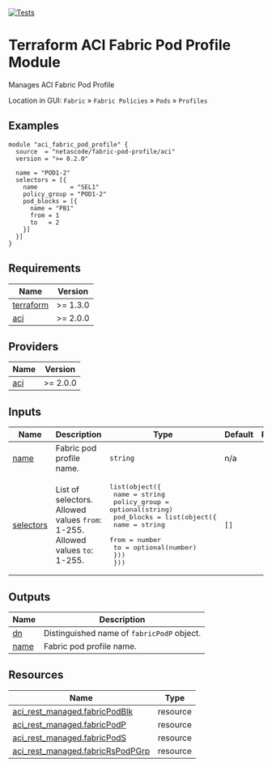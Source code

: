 <!-- BEGIN_TF_DOCS -->
[![Tests](https://github.com/netascode/terraform-aci-fabric-pod-profile/actions/workflows/test.yml/badge.svg)](https://github.com/netascode/terraform-aci-fabric-pod-profile/actions/workflows/test.yml)

# Terraform ACI Fabric Pod Profile Module

Manages ACI Fabric Pod Profile

Location in GUI:
`Fabric` » `Fabric Policies` » `Pods` » `Profiles`

## Examples

```hcl
module "aci_fabric_pod_profile" {
  source  = "netascode/fabric-pod-profile/aci"
  version = ">= 0.2.0"

  name = "POD1-2"
  selectors = [{
    name         = "SEL1"
    policy_group = "POD1-2"
    pod_blocks = [{
      name = "PB1"
      from = 1
      to   = 2
    }]
  }]
}
```

## Requirements

| Name | Version |
|------|---------|
| <a name="requirement_terraform"></a> [terraform](#requirement\_terraform) | >= 1.3.0 |
| <a name="requirement_aci"></a> [aci](#requirement\_aci) | >= 2.0.0 |

## Providers

| Name | Version |
|------|---------|
| <a name="provider_aci"></a> [aci](#provider\_aci) | >= 2.0.0 |

## Inputs

| Name | Description | Type | Default | Required |
|------|-------------|------|---------|:--------:|
| <a name="input_name"></a> [name](#input\_name) | Fabric pod profile name. | `string` | n/a | yes |
| <a name="input_selectors"></a> [selectors](#input\_selectors) | List of selectors. Allowed values `from`: 1-255. Allowed values `to`: 1-255. | <pre>list(object({<br>    name         = string<br>    policy_group = optional(string)<br>    pod_blocks = list(object({<br>      name = string<br>      from = number<br>      to   = optional(number)<br>    }))<br>  }))</pre> | `[]` | no |

## Outputs

| Name | Description |
|------|-------------|
| <a name="output_dn"></a> [dn](#output\_dn) | Distinguished name of `fabricPodP` object. |
| <a name="output_name"></a> [name](#output\_name) | Fabric pod profile name. |

## Resources

| Name | Type |
|------|------|
| [aci_rest_managed.fabricPodBlk](https://registry.terraform.io/providers/CiscoDevNet/aci/latest/docs/resources/rest_managed) | resource |
| [aci_rest_managed.fabricPodP](https://registry.terraform.io/providers/CiscoDevNet/aci/latest/docs/resources/rest_managed) | resource |
| [aci_rest_managed.fabricPodS](https://registry.terraform.io/providers/CiscoDevNet/aci/latest/docs/resources/rest_managed) | resource |
| [aci_rest_managed.fabricRsPodPGrp](https://registry.terraform.io/providers/CiscoDevNet/aci/latest/docs/resources/rest_managed) | resource |
<!-- END_TF_DOCS -->